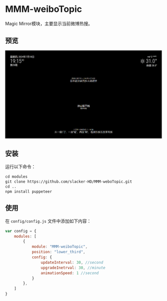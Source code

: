 # MMM-weiboTopic

Magic Mirror模块，主要显示当前微博热搜。


## 预览
![MMM-weboTopic](screenshot.png)

## 安装
运行以下命令：

```shell
cd modules
git clone https://github.com/slacker-HD/MMM-weboTopic.git
cd ..
npm install puppeteer
```
## 使用
在 `config/config.js` 文件中添加如下内容：
```js
var config = {
	modules: [
		{
			module: "MMM-weiboTopic",
			position: "lower_third",
			config: {
				updateInterval: 30, //second
				upgradeInetrval: 30, //minute
				animationSpeed: 1 //second
			}
		},
    ]
}
```